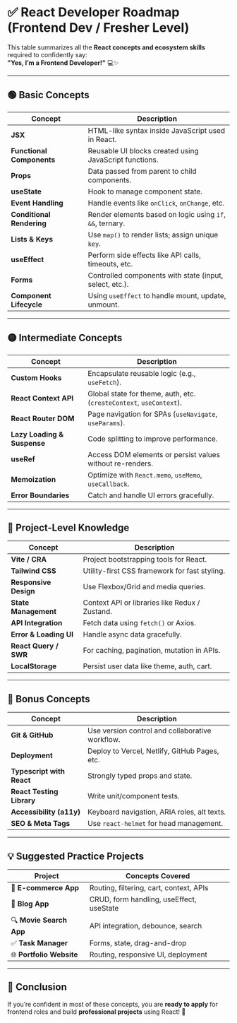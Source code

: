 # ✅ React Developer Roadmap (Frontend Dev / Fresher Level)

This table summarizes all the **React concepts and ecosystem skills** required to confidently say:  
**"Yes, I’m a Frontend Developer!"** 💻✨

---

## 🟢 Basic Concepts

| Concept | Description |
|--------|-------------|
| **JSX** | HTML-like syntax inside JavaScript used in React. |
| **Functional Components** | Reusable UI blocks created using JavaScript functions. |
| **Props** | Data passed from parent to child components. |
| **useState** | Hook to manage component state. |
| **Event Handling** | Handle events like `onClick`, `onChange`, etc. |
| **Conditional Rendering** | Render elements based on logic using `if`, `&&`, ternary. |
| **Lists & Keys** | Use `map()` to render lists; assign unique `key`. |
| **useEffect** | Perform side effects like API calls, timeouts, etc. |
| **Forms** | Controlled components with state (input, select, etc.). |
| **Component Lifecycle** | Using `useEffect` to handle mount, update, unmount. |

---

## 🟡 Intermediate Concepts

| Concept | Description |
|--------|-------------|
| **Custom Hooks** | Encapsulate reusable logic (e.g., `useFetch`). |
| **React Context API** | Global state for theme, auth, etc. (`createContext`, `useContext`). |
| **React Router DOM** | Page navigation for SPAs (`useNavigate`, `useParams`). |
| **Lazy Loading & Suspense** | Code splitting to improve performance. |
| **useRef** | Access DOM elements or persist values without re-renders. |
| **Memoization** | Optimize with `React.memo`, `useMemo`, `useCallback`. |
| **Error Boundaries** | Catch and handle UI errors gracefully. |

---

## 🔵 Project-Level Knowledge

| Concept | Description |
|--------|-------------|
| **Vite / CRA** | Project bootstrapping tools for React. |
| **Tailwind CSS** | Utility-first CSS framework for fast styling. |
| **Responsive Design** | Use Flexbox/Grid and media queries. |
| **State Management** | Context API or libraries like Redux / Zustand. |
| **API Integration** | Fetch data using `fetch()` or Axios. |
| **Error & Loading UI** | Handle async data gracefully. |
| **React Query / SWR** | For caching, pagination, mutation in APIs. |
| **LocalStorage** | Persist user data like theme, auth, cart. |

---

## 🧪 Bonus Concepts

| Concept | Description |
|--------|-------------|
| **Git & GitHub** | Use version control and collaborative workflow. |
| **Deployment** | Deploy to Vercel, Netlify, GitHub Pages, etc. |
| **Typescript with React** | Strongly typed props and state. |
| **React Testing Library** | Write unit/component tests. |
| **Accessibility (a11y)** | Keyboard navigation, ARIA roles, alt texts. |
| **SEO & Meta Tags** | Use `react-helmet` for head management. |

---

## 💡 Suggested Practice Projects

| Project | Concepts Covered |
|--------|------------------|
| 🛒 **E-commerce App** | Routing, filtering, cart, context, APIs |
| 📝 **Blog App** | CRUD, form handling, useEffect, useState |
| 🔍 **Movie Search App** | API integration, debounce, search |
| ✅ **Task Manager** | Forms, state, drag-and-drop |
| 🌐 **Portfolio Website** | Routing, responsive UI, deployment |

---

## 📌 Conclusion

If you’re confident in most of these concepts, you are **ready to apply** for frontend roles and build **professional projects** using React! 🚀
